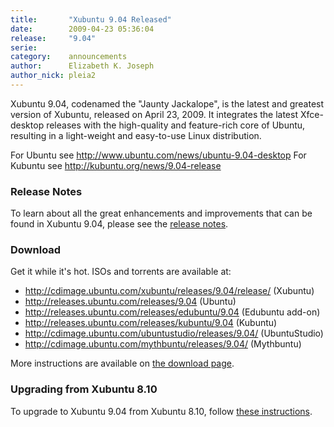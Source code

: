 ```yaml
---
title:       "Xubuntu 9.04 Released"
date:        2009-04-23 05:36:04
release:     "9.04"
serie:       
category:    announcements
author:      Elizabeth K. Joseph
author_nick: pleia2
---
```


Xubuntu 9.04, codenamed the "Jaunty Jackalope", is the latest and greatest version of Xubuntu, released on April 23, 2009. It integrates the latest Xfce-desktop releases with the high-quality and feature-rich core of Ubuntu, resulting in a light-weight and easy-to-use Linux distribution.

For Ubuntu see http://www.ubuntu.com/news/ubuntu-9.04-desktop For Kubuntu see http://kubuntu.org/news/9.04-release

### Release Notes

To learn about all the great enhancements and improvements that can be found in Xubuntu 9.04, please see the [release notes](https://wiki.ubuntu.com/Xubuntu/JauntyJackalope/Final).

### Download

Get it while it's hot. ISOs and torrents are available at:

- http://cdimage.ubuntu.com/xubuntu/releases/9.04/release/ (Xubuntu)
- http://releases.ubuntu.com/releases/9.04 (Ubuntu)
- http://releases.ubuntu.com/releases/edubuntu/9.04 (Edubuntu add-on)
- http://releases.ubuntu.com/releases/kubuntu/9.04 (Kubuntu)
- http://cdimage.ubuntu.com/ubuntustudio/releases/9.04/ (UbuntuStudio)
- http://cdimage.ubuntu.com/mythbuntu/releases/9.04/ (Mythbuntu)

More instructions are available on [the download page](/get).

### Upgrading from Xubuntu 8.10

To upgrade to Xubuntu 9.04 from Xubuntu 8.10, follow [these instructions](https://help.ubuntu.com/community/JauntyUpgrades).
